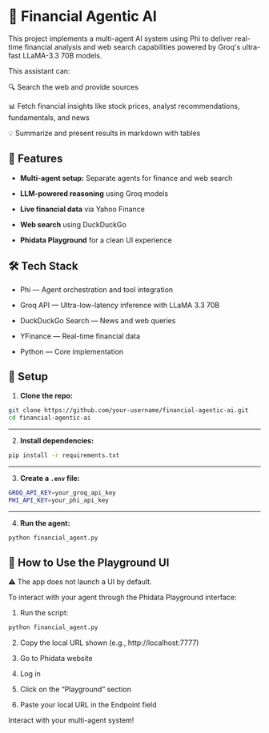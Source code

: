 <h1>🧠 Financial Agentic AI</h1>

This project implements a multi-agent AI system using Phi to deliver real-time financial analysis and web search capabilities powered by Groq's ultra-fast LLaMA-3.3 70B models.

This assistant can:

🔍 Search the web and provide sources

📊 Fetch financial insights like stock prices, analyst recommendations, fundamentals, and news

💡 Summarize and present results in markdown with tables



<h2>💼 Features</h2>

* **Multi-agent setup:** Separate agents for finance and web search

* **LLM-powered reasoning** using Groq models

* **Live financial data** via Yahoo Finance

* **Web search** using DuckDuckGo

* **Phidata Playground** for a clean UI experience

<h2>🛠️ Tech Stack</h2>

* Phi — Agent orchestration and tool integration

* Groq API — Ultra-low-latency inference with LLaMA 3.3 70B

* DuckDuckGo Search — News and web queries

* YFinance — Real-time financial data

* Python — Core implementation


<h2>🔑 Setup</h2>

1. **Clone the repo:**

```bash
git clone https://github.com/your-username/financial-agentic-ai.git
cd financial-agentic-ai
```

---

2. **Install dependencies:**

```bash
pip install -r requirements.txt
```

---

3. **Create a `.env` file:**

```bash
GROQ_API_KEY=your_groq_api_key
PHI_API_KEY=your_phi_api_key
```

---

4. **Run the agent:**

```bash
python financial_agent.py
```

<h2>🧠 How to Use the Playground UI</h2>
⚠️ The app does not launch a UI by default.

To interact with your agent through the Phidata Playground interface:

1. Run the script:

```bash
python financial_agent.py
```

2. Copy the local URL shown (e.g., http://localhost:7777)

3. Go to Phidata website

4. Log in

5. Click on the “Playground” section

6. Paste your local URL in the Endpoint field

Interact with your multi-agent system!


